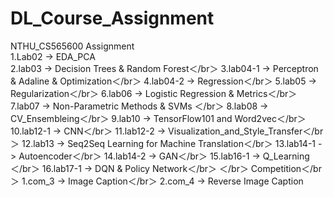 # DL_Course_Assignment
NTHU_CS565600
Assignment  
  1.Lab02 -> EDA_PCA   
  2.lab03 -> Decision Trees & Random Forest＜/br＞
  3.lab04-1 -> Perceptron & Adaline & Optimization＜/br＞
  4.lab04-2 -> Regression＜/br＞
  5.lab05 -> Regularization＜/br＞
  6.lab06 -> Logistic Regression & Metrics＜/br＞
  7.lab07 -> Non-Parametric Methods & SVMs ＜/br＞
  8.lab08 -> CV_Ensembleing＜/br＞
  9.lab10 ->  TensorFlow101 and Word2vec＜/br＞
  10.lab12-1 -> CNN＜/br＞
  11.lab12-2 -> Visualization_and_Style_Transfer＜/br＞
  12.lab13 -> Seq2Seq Learning for Machine Translation＜/br＞
  13.lab14-1 -> Autoencoder＜/br＞
  14.lab14-2 -> GAN＜/br＞
  15.lab16-1 -> Q_Learning＜/br＞
  16.lab17-1 -> DQN & Policy Network＜/br＞
  ＜/br＞
Competition＜/br＞
  1.com_3 -> Image Caption＜/br＞
  2.com_4 -> Reverse Image Caption

